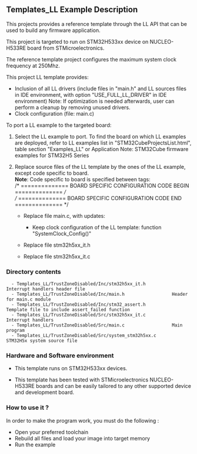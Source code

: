 ## <b>Templates_LL Example Description</b>

This projects provides a reference template through the LL API that can be used
to build any firmware application.

This project is targeted to run on STM32H533xx device on NUCLEO-H533RE board from STMicroelectronics.

The reference template project configures the maximum system clock frequency at 250Mhz.

This project LL template provides:

 - Inclusion of all LL drivers (include files in "main.h" and LL sources files
   in IDE environment, with option "USE_FULL_LL_DRIVER" in IDE environment)
   Note: If optimization is needed afterwards, user can perform a cleanup by
   removing unused drivers.
 - Clock configuration (file: main.c)
 
To port a LL example to the targeted board:

1. Select the LL example to port.
   To find the board on which LL examples are deployed, refer to LL examples list
   in "STM32CubeProjectsList.html", table section "Examples_LL"
   or Application Note: STM32Cube firmware examples for STM32H5 Series

2. Replace source files of the LL template by the ones of the LL example, except
   code specific to board.  
   **Note**: Code specific to board is specified between tags:  
   /* ==============   BOARD SPECIFIC CONFIGURATION CODE BEGIN    ============== */  
   /* ==============   BOARD SPECIFIC CONFIGURATION CODE END      ============== */  

   - Replace file main.c, with updates:
     - Keep clock configuration of the LL template: function "SystemClock_Config()"

   - Replace file stm32h5xx_it.h
   - Replace file stm32h5xx_it.c

### <b>Directory contents</b>

      - Templates_LL/TrustZoneDisabled/Inc/stm32h5xx_it.h          Interrupt handlers header file
      - Templates_LL/TrustZoneDisabled/Inc/main.h                  Header for main.c module
      - Templates_LL/TrustZoneDisabled/Inc/stm32_assert.h          Template file to include assert_failed function
      - Templates_LL/TrustZoneDisabled/Src/stm32h5xx_it.c          Interrupt handlers
      - Templates_LL/TrustZoneDisabled/Src/main.c                  Main program
      - Templates_LL/TrustZoneDisabled/Src/system_stm32h5xx.c      STM32H5x system source file

### <b>Hardware and Software environment</b>

  - This template runs on STM32H533xx devices.

  - This template has been tested with STMicroelectronics NUCLEO-H533RE
    boards and can be easily tailored to any other supported device
    and development board.

### <b>How to use it ?</b>

In order to make the program work, you must do the following :

 - Open your preferred toolchain
 - Rebuild all files and load your image into target memory
 - Run the example

